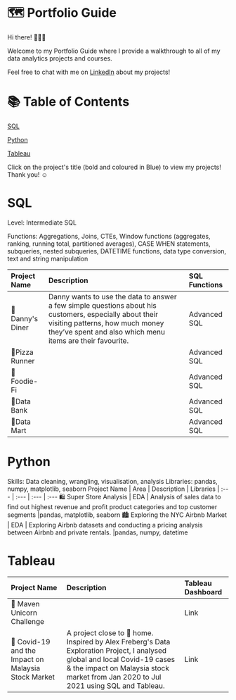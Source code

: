 # 🗺 Portfolio Guide
Hi there! 🙋🏻‍♀️

Welcome to my Portfolio Guide where I provide a walkthrough to all of my data analytics projects and courses.

Feel free to chat with me on [LinkedIn](https://www.linkedin.com/in/manisha-rehal-1a64aa170/overlay/contact-info/) about my projects!

# 📚 Table of Contents
[SQL](https://github.com/manisharehal/Portfolio/edit/master/README.md#sql)

[Python](https://github.com/manisharehal/Portfolio/edit/master/README.md#Python)

[Tableau](https://github.com/manisharehal/Portfolio/edit/master/README.md#Tableau)


Click on the project's title (bold and coloured in Blue) to view my projects! Thank you! ☺️
# SQL
Level: Intermediate SQL

Functions: Aggregations, Joins, CTEs, Window functions (aggregates, ranking, running total, partitioned averages), CASE WHEN statements, subqueries, nested subqueries, DATETIME functions, data type conversion, text and string manipulation

Project Name | Description | SQL Functions
| :--- | :--- | :---
🍜Danny's Diner | Danny wants to use the data to answer a few simple questions about his customers, especially about their visiting patterns, how much money they’ve spent and also which menu items are their favourite. | Advanced SQL
🍕Pizza Runner |  | Advanced SQL
🥑Foodie-Fi |  | Advanced SQL
🏦Data Bank |  | Advanced SQL
🌽Data Mart  |  | Advanced SQL


# Python
Skills: Data cleaning, wrangling, visualisation, analysis Libraries: pandas, numpy, matplotlib, seaborn
Project Name | Area | Description | Libraries
| :--- | :--- | :--- | :---
🛍 Super Store Analysis | EDA | Analysis of sales data to find out highest revenue and profit product categories and top customer segments |pandas, matplotlib, seaborn
🏙 Exploring the NYC Airbnb Market | EDA | Exploring Airbnb datasets and conducting a pricing analysis between Airbnb and private rentals. |pandas, numpy, datetime

# Tableau
Project Name | Description | Tableau Dashboard
| :--- | :--- | :---
🦄 Maven Unicorn Challenge |  | Link
🦠 Covid-19 and the Impact on Malaysia Stock Market |  A project close to 🏡 home. Inspired by Alex Freberg's Data Exploration Project, I analysed global and local Covid-19 cases & the impact on Malaysia stock market from Jan 2020 to Jul 2021 using SQL and Tableau.| Link











